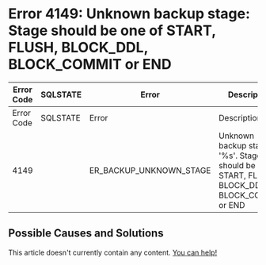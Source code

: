 
# Error 4149: Unknown backup stage: Stage should be one of START, FLUSH, BLOCK_DDL, BLOCK_COMMIT or END


| Error Code | SQLSTATE | Error | Description |
| --- | --- | --- | --- |
| Error Code | SQLSTATE | Error | Description |
| 4149 |  | ER_BACKUP_UNKNOWN_STAGE | Unknown backup stage: '%s'. Stage should be one of START, FLUSH, BLOCK_DDL, BLOCK_COMMIT or END |




## Possible Causes and Solutions


This article doesn't currently contain any content. [You can help!](/kb/en/writing-and-editing-knowledge-base-articles/)

